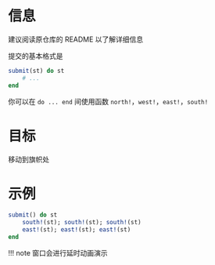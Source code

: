 # 信息
建议阅读原仓库的 README 以了解详细信息

提交的基本格式是
```jl
submit(st) do st
	# ...
end
```

你可以在 `do ... end` 间使用函数 `north!`，`west!`，`east!`，`south!`

# 目标
移动到旗帜处

# 示例
```jl
submit() do st
	south!(st); south!(st); south!(st)
	east!(st); east!(st); east!(st)
end
```

!!! note
	窗口会进行延时动画演示
